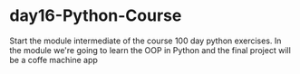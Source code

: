 # day16-Python-Course
Start the module intermediate of the course 100 day python exercises. In the module we're going to learn the OOP in Python and the final project will be a coffe machine app
